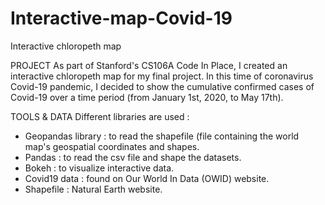 # Interactive-map-Covid-19
Interactive chloropeth map 

PROJECT
As part of Stanford's CS106A Code In Place, I created an interactive chloropeth map for my final project. 
In this time of coronavirus Covid-19 pandemic, I decided to show the cumulative confirmed cases of Covid-19 over a time period (from January 1st, 2020, to May 17th).

TOOLS & DATA
Different libraries are used : 
- Geopandas library : to read the shapefile (file containing the world map's geospatial coordinates and shapes.
- Pandas : to read the csv file and shape the datasets.
- Bokeh : to visualize interactive data.
- Covid19 data : found on Our World In Data (OWID) website.
- Shapefile : Natural Earth website.

